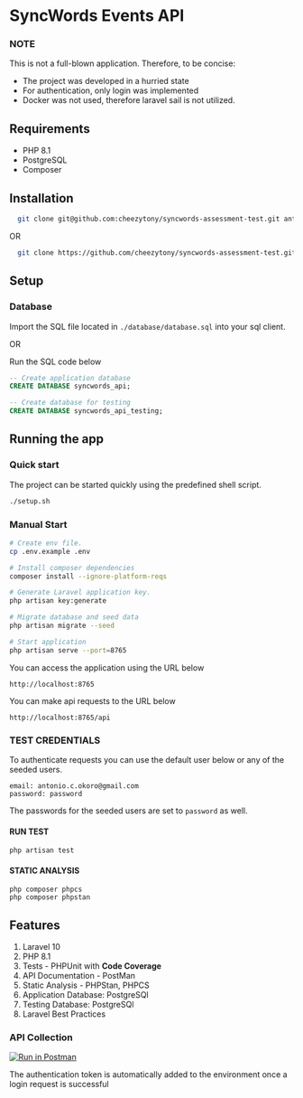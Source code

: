 # SyncWords Events API

### NOTE
This is not a full-blown application. Therefore, to be concise:
- The project was developed in a hurried state
- For authentication, only login was implemented 
- Docker was not used, therefore laravel sail is not utilized.

## Requirements
- PHP 8.1
- PostgreSQL
- Composer

## Installation
```bash
  git clone git@github.com:cheezytony/syncwords-assessment-test.git antonio-test && cd antonio-test
````
  OR

```bash
  git clone https://github.com/cheezytony/syncwords-assessment-test.git antonio-test && cd antonio-test
```

## Setup

### Database
Import the SQL file located in `./database/database.sql` into your sql client.

OR

Run the SQL code below
```SQL
-- Create application database
CREATE DATABASE syncwords_api;

-- Create database for testing
CREATE DATABASE syncwords_api_testing;

```

## Running the app

### Quick start
The project can be started quickly using the predefined shell script. 
````bash
./setup.sh
````

### Manual Start
````bash
# Create env file.
cp .env.example .env

# Install composer dependencies
composer install --ignore-platform-reqs

# Generate Laravel application key.
php artisan key:generate

# Migrate database and seed data
php artisan migrate --seed

# Start application
php artisan serve --port=8765
````

You can access the application using the URL below
````
http://localhost:8765
````

You can make api requests to the URL below
````
http://localhost:8765/api
````
### TEST CREDENTIALS
To authenticate requests you can use the default user below or any of the seeded users.
````
email: antonio.c.okoro@gmail.com
password: password
````

The passwords for the seeded users are set to `password` as well.

#### RUN TEST
````
php artisan test
````

#### STATIC ANALYSIS
````
php composer phpcs
php composer phpstan
````

## Features
1. Laravel 10
2. PHP 8.1
3. Tests - PHPUnit with **Code Coverage**
4. API Documentation - PostMan
5. Static Analysis - PHPStan, PHPCS
6. Application Database: PostgreSQl
7. Testing Database: PostgreSQl
8. Laravel Best Practices


### API Collection
[![Run in Postman](https://run.pstmn.io/button.svg)](https://documenter.getpostman.com/view/24160028/2s946mYpU5)

The authentication token is automatically added to the environment once a login request is successful
